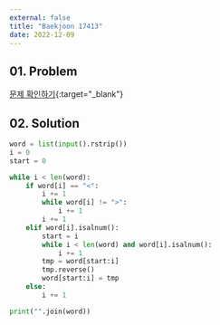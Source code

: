 ```yaml
---
external: false
title: "Baekjoon 17413"
date: 2022-12-09
---
```


## 01. Problem

[문제 확인하기](https://www.acmicpc.net/problem/17413){:target="_blank"}

## 02. Solution

```Python
word = list(input().rstrip())
i = 0
start = 0

while i < len(word):
    if word[i] == "<":
        i += 1
        while word[i] != ">":
            i += 1
        i += 1
    elif word[i].isalnum():
        start = i
        while i < len(word) and word[i].isalnum():
            i += 1
        tmp = word[start:i]
        tmp.reverse()
        word[start:i] = tmp
    else:
        i += 1

print("".join(word))
```
